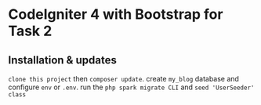 # CodeIgniter 4 with Bootstrap for Task 2

## Installation & updates

`clone this project` then `composer update`.
create `my_blog` database and configure `env` or `.env`.
run the `php spark migrate CLI` and `seed 'UserSeeder' class `
 
